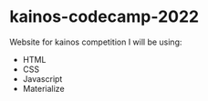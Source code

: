 # kainos-codecamp-2022
Website for kainos competition 
I will be using:
- HTML
- CSS
- Javascript
- Materialize